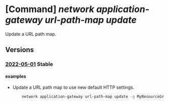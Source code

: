 # [Command] _network application-gateway url-path-map update_

Update a URL path map.

## Versions

### [2022-05-01](/Resources/mgmt-plane/L3N1YnNjcmlwdGlvbnMve30vcmVzb3VyY2Vncm91cHMve30vcHJvdmlkZXJzL21pY3Jvc29mdC5uZXR3b3JrL2FwcGxpY2F0aW9uZ2F0ZXdheXMve30=/2022-05-01.xml) **Stable**

<!-- mgmt-plane /subscriptions/{}/resourcegroups/{}/providers/microsoft.network/applicationgateways/{} 2022-05-01 properties.urlPathMaps[] -->

#### examples

- Update a URL path map to use new default HTTP settings.
    ```bash
        network application-gateway url-path-map update -g MyResourceGroup --gateway-name MyAppGateway -n MyUrlPathMap --default-http-settings MyNewHttpSettings
    ```

